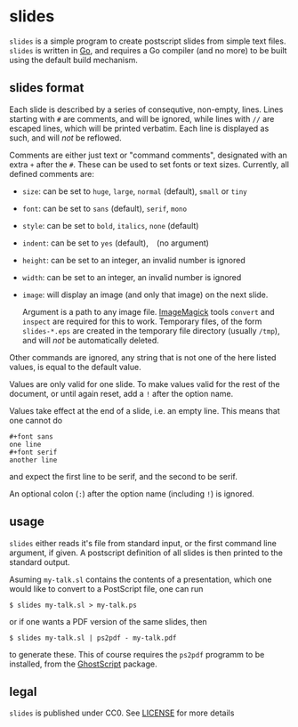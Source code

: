slides
======

`slides` is a simple program to create postscript slides
from simple text files. `slides` is written in [Go][go],
and requires a Go compiler (and no more) to be built using
the default build mechanism.

slides format
-------------

Each slide is described by a series of consequtive, non-empty,
lines. Lines starting with `#` are comments, and will be 
ignored, while lines with `//` are escaped lines, which will 
be printed verbatim. Each line is displayed as such, and 
will *not* be reflowed.

Comments are either just text or "command comments", designated
with an extra `+` after the `#`. These can be used to set fonts
or text sizes. Currently, all defined comments are:

- `size`: can be set to `huge`, `large`, `normal` (default), `small` or `tiny`
- `font`: can be set to `sans` (default), `serif`, `mono`
- `style`: can be set to `bold`, `italics`, `none` (default)
- `indent`: can be set to `yes` (default), ` ` (no argument)
- `height`: can be set to an integer, an invalid number is ignored
- `width`: can be set to an integer, an invalid number is ignored
- `image`: will display an image (and only that image) on the next slide.

	Argument is a path to any image file. [ImageMagick][im] tools `convert`
	and `inspect` are required for this to work. Temporary files, of the form 
	`slides-*.eps` are created in the temporary file directory (usually 
	`/tmp`), and will *not* be automatically deleted.

Other commands are ignored, any string that is not one of the 
here listed values, is equal to the default value. 

Values are only valid for one slide. To make values valid for the 
rest of the document, or until again reset, add a `!` after the 
option name.

Values take effect at the end of a slide, i.e. an empty line. This
means that one cannot do

	#+font sans
	one line
	#+font serif
	another line

and expect the first line to be serif, and the second to be serif.

An optional colon (`:`) after the option name (including `!`) is
ignored.

usage
-----

`slides` either reads it's file from standard input, or the first 
command line argument, if given. A postscript definition of all 
slides is then printed to the standard output.

Asuming `my-talk.sl` contains the contents of a presentation, 
which one would like to convert to a PostScript file, one can run

	$ slides my-talk.sl > my-talk.ps

or if one wants a PDF version of the same slides, then

	$ slides my-talk.sl | ps2pdf - my-talk.pdf

to generate these. This of course requires the `ps2pdf` programm
to be installed, from the [GhostScript][gs] package.

legal
-----

`slides` is published under CC0. See [LICENSE][license] for more
details

[go]: https://golang.org/
[im]: https://imagemagick.org/index.php
[gs]: https://www.ghostscript.com/
[license]: ./LICENSE
